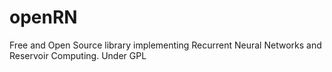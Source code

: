 # openRN
Free and Open Source library implementing Recurrent Neural Networks and Reservoir Computing.
Under GPL
